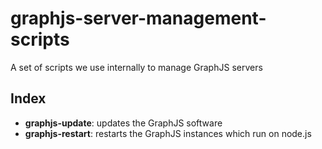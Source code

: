 # graphjs-server-management-scripts

A set of scripts we use internally to manage GraphJS servers

## Index

* **graphjs-update**: updates the GraphJS software
* **graphjs-restart**: restarts the GraphJS instances which run on node.js
